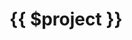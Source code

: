 # {{ $project }}

<!--

[![Latest Version](https://img.shields.io/github/release/joetannenbaum/{{ $project_path }}.svg?style=flat)](https://github.com/joetannenbaum/{{ $project_path }}/releases)
[![Software License](https://img.shields.io/badge/license-MIT-brightgreen.svg?style=flat)](LICENSE.md)
[![Build Status](https://img.shields.io/travis/joetannenbaum/{{ $project_path }}/master.svg?style=flat)](https://travis-ci.org/joetannenbaum/{{ $project_path }})
[![Coverage Status](https://img.shields.io/scrutinizer/coverage/g/joetannenbaum/{{ $project_path }}.svg?style=flat)](https://scrutinizer-ci.com/g/joetannenbaum/{{ $project_path }}/code-structure)
[![Quality Score](https://img.shields.io/scrutinizer/g/joetannenbaum/{{ $project_path }}.svg?style=flat)](https://scrutinizer-ci.com/g/joetannenbaum/{{ $project_path }})
[![Total Downloads](https://img.shields.io/packagist/dt/joetannenbaum/{{ $project_path }}.svg?style=flat)](https://packagist.org/packages/joetannenbaum/{{ $project_path }})

## Table of Contents

+ [Installation](#installation)
+ [Basic Usage](#basic-usage)

## Installation

Using [composer](https://packagist.org/packages/joetannenbaum/{{ $project_path }}):

```
{
    "require": {
        "joetannenbaum/{{ $project_path }}": "~0.0"
    }
}
```

## Basic Usage

Fire it up like so:

```php
require_once 'vendor/autoload.php';

${{ $project_path }} = new {{ $project }}\{{ $project }}();
```
-->
